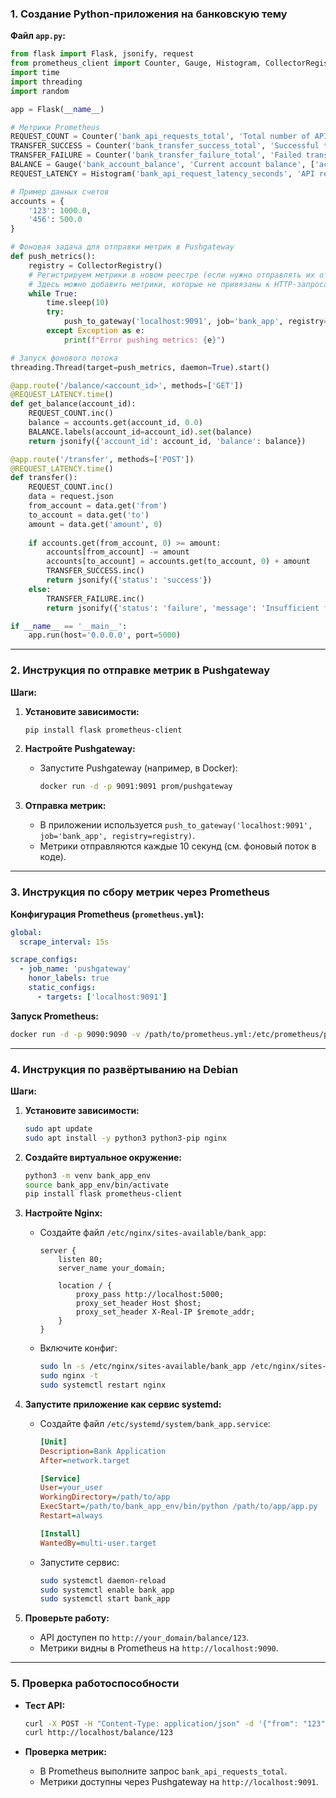 ### 1. Создание Python-приложения на банковскую тему

**Файл `app.py`:**
```python
from flask import Flask, jsonify, request
from prometheus_client import Counter, Gauge, Histogram, CollectorRegistry, push_to_gateway
import time
import threading
import random

app = Flask(__name__)

# Метрики Prometheus
REQUEST_COUNT = Counter('bank_api_requests_total', 'Total number of API requests')
TRANSFER_SUCCESS = Counter('bank_transfer_success_total', 'Successful transfers')
TRANSFER_FAILURE = Counter('bank_transfer_failure_total', 'Failed transfers')
BALANCE = Gauge('bank_account_balance', 'Current account balance', ['account_id'])
REQUEST_LATENCY = Histogram('bank_api_request_latency_seconds', 'API request latency')

# Пример данных счетов
accounts = {
    '123': 1000.0,
    '456': 500.0
}

# Фоновая задача для отправки метрик в Pushgateway
def push_metrics():
    registry = CollectorRegistry()
    # Регистрируем метрики в новом реестре (если нужно отправлять их отдельно)
    # Здесь можно добавить метрики, которые не привязаны к HTTP-запросам
    while True:
        time.sleep(10)
        try:
            push_to_gateway('localhost:9091', job='bank_app', registry=registry)
        except Exception as e:
            print(f"Error pushing metrics: {e}")

# Запуск фонового потока
threading.Thread(target=push_metrics, daemon=True).start()

@app.route('/balance/<account_id>', methods=['GET'])
@REQUEST_LATENCY.time()
def get_balance(account_id):
    REQUEST_COUNT.inc()
    balance = accounts.get(account_id, 0.0)
    BALANCE.labels(account_id=account_id).set(balance)
    return jsonify({'account_id': account_id, 'balance': balance})

@app.route('/transfer', methods=['POST'])
@REQUEST_LATENCY.time()
def transfer():
    REQUEST_COUNT.inc()
    data = request.json
    from_account = data.get('from')
    to_account = data.get('to')
    amount = data.get('amount', 0)
    
    if accounts.get(from_account, 0) >= amount:
        accounts[from_account] -= amount
        accounts[to_account] = accounts.get(to_account, 0) + amount
        TRANSFER_SUCCESS.inc()
        return jsonify({'status': 'success'})
    else:
        TRANSFER_FAILURE.inc()
        return jsonify({'status': 'failure', 'message': 'Insufficient funds'}), 400

if __name__ == '__main__':
    app.run(host='0.0.0.0', port=5000)
```

---

### 2. Инструкция по отправке метрик в Pushgateway

**Шаги:**
1. **Установите зависимости:**
   ```bash
   pip install flask prometheus-client
   ```

2. **Настройте Pushgateway:**
   - Запустите Pushgateway (например, в Docker):
     ```bash
     docker run -d -p 9091:9091 prom/pushgateway
     ```

3. **Отправка метрик:**
   - В приложении используется `push_to_gateway('localhost:9091', job='bank_app', registry=registry)`.
   - Метрики отправляются каждые 10 секунд (см. фоновый поток в коде).

---

### 3. Инструкция по сбору метрик через Prometheus

**Конфигурация Prometheus (`prometheus.yml`):**
```yaml
global:
  scrape_interval: 15s

scrape_configs:
  - job_name: 'pushgateway'
    honor_labels: true
    static_configs:
      - targets: ['localhost:9091']
```

**Запуск Prometheus:**
```bash
docker run -d -p 9090:9090 -v /path/to/prometheus.yml:/etc/prometheus/prometheus.yml prom/prometheus
```

---

### 4. Инструкция по развёртыванию на Debian

**Шаги:**

1. **Установите зависимости:**
   ```bash
   sudo apt update
   sudo apt install -y python3 python3-pip nginx
   ```

2. **Создайте виртуальное окружение:**
   ```bash
   python3 -m venv bank_app_env
   source bank_app_env/bin/activate
   pip install flask prometheus-client
   ```

3. **Настройте Nginx:**
   - Создайте файл `/etc/nginx/sites-available/bank_app`:
     ```nginx
     server {
         listen 80;
         server_name your_domain;

         location / {
             proxy_pass http://localhost:5000;
             proxy_set_header Host $host;
             proxy_set_header X-Real-IP $remote_addr;
         }
     }
     ```
   - Включите конфиг:
     ```bash
     sudo ln -s /etc/nginx/sites-available/bank_app /etc/nginx/sites-enabled/
     sudo nginx -t
     sudo systemctl restart nginx
     ```

4. **Запустите приложение как сервис systemd:**
   - Создайте файл `/etc/systemd/system/bank_app.service`:
     ```ini
     [Unit]
     Description=Bank Application
     After=network.target

     [Service]
     User=your_user
     WorkingDirectory=/path/to/app
     ExecStart=/path/to/bank_app_env/bin/python /path/to/app/app.py
     Restart=always

     [Install]
     WantedBy=multi-user.target
     ```
   - Запустите сервис:
     ```bash
     sudo systemctl daemon-reload
     sudo systemctl enable bank_app
     sudo systemctl start bank_app
     ```

5. **Проверьте работу:**
   - API доступен по `http://your_domain/balance/123`.
   - Метрики видны в Prometheus на `http://localhost:9090`.

---

### 5. Проверка работоспособности

- **Тест API:**
  ```bash
  curl -X POST -H "Content-Type: application/json" -d '{"from": "123", "to": "456", "amount": 100}' http://localhost/transfer
  curl http://localhost/balance/123
  ```

- **Проверка метрик:**
  - В Prometheus выполните запрос `bank_api_requests_total`.
  - Метрики доступны через Pushgateway на `http://localhost:9091`.
